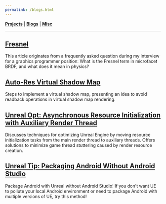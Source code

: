 ```yaml
---
permalink: /blogs.html
---
```


[**Projects**](/projects.md) | [**Blogs**](/blogs.md) | [**Misc**](/misc.md)

---

## [Fresnel](blogs/fresnel/fresnel.md)

This article originates from a frequently asked question during my interview for a graphics programmer position: What is the Fresnel term in microfacet BRDF, and what does it mean in physics?

## [Auto-Res Virtual Shadow Map](blogs/virtualshadowmap/vsm.md)

Steps to implement a virtual shadow map, presenting an idea to avoid readback operations in virtual shadow map rendering.

## [Unreal Opt: Asynchronous Resource Initialization with Auxiliary Render Thread](blogs/auxiliaryrhi/auxiliaryrhi.md)

Discusses techniques for optimizing Unreal Engine by moving resource initialization tasks from the main render thread to auxiliary threads. Offers solutions to minimize game thread stuttering caused by render resource creation.

## [Unreal Tip: Packaging Android Without Android Studio](blogs/UnrealTipPackagingAndroidWithoutAndroidStudio/index.md)

Package Android with Unreal without Android Studio! If you don't want UE to pollute your local Android environment or need to package Android with multiple versions of UE, try this method!
